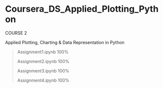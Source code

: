 # Coursera_DS_Applied_Plotting_Python

COURSE 2

Applied Plotting, Charting & Data Representation in Python

> Assignment1.ipynb 100%
>
> Assignment2.ipynb 100%
>
> Assignment3.ipynb 100%
>
> Assignment4.ipynb 100%
